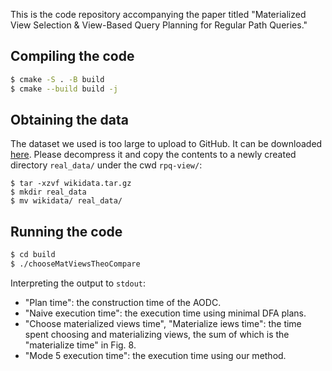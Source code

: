 This is the code repository accompanying the paper titled "Materialized View Selection & View-Based Query Planning for Regular Path Queries."

## Compiling the code

```bash
$ cmake -S . -B build
$ cmake --build build -j
```



## Obtaining the data

The dataset we used is too large to upload to GitHub. It can be downloaded [here](https://www.jianguoyun.com/p/DRVlc_MQ0J6KCxjF9qYFIAA). Please decompress it and copy the contents to a newly created directory `real_data/` under the cwd `rpq-view/`:

```
$ tar -xzvf wikidata.tar.gz
$ mkdir real_data
$ mv wikidata/ real_data/
```


## Running the code

```bash
$ cd build
$ ./chooseMatViewsTheoCompare
```

Interpreting the output to `stdout`:

- "Plan time": the construction time of the AODC.
- "Naive execution time": the execution time using minimal DFA plans.
- "Choose materialized views time", "Materialize iews time": the time spent choosing and materializing views, the sum of which is the "materialize time" in Fig. 8.
- "Mode 5 execution time": the execution time using our method.
